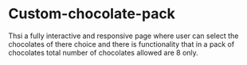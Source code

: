 # Custom-chocolate-pack
Thsi a fully interactive and responsive page where user can select the chocolates of there choice and there is functionality that in a pack of chocolates total number of chocolates allowed are 8 only. 
